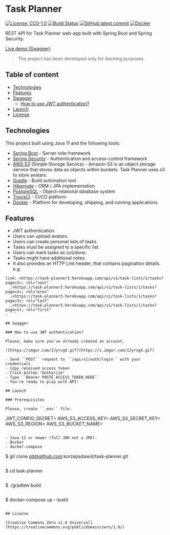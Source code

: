 # Task Planner

[![License: CC0-1.0](https://img.shields.io/badge/License-CC0%201.0-lightgrey.svg)](http://creativecommons.org/publicdomain/zero/1.0/)
[![Build Status](https://app.travis-ci.com/korzepadawid/task-planner.svg?branch=master)](https://app.travis-ci.com/korzepadawid/task-planner)
[![GitHub latest commit](https://badgen.net/github/last-commit/korzepadawid/task-planner)](https://GitHub.com/korzepadawid/task-planner/commit/)
[![Docker](https://badgen.net/badge/icon/docker?icon=docker&label)](https://https://docker.com/)

REST API for Task Planner web-app built with Spring Boot and Spring Security.

[Live demo (Swagger)](https://task-planner3.herokuapp.com/swagger-ui.html)

> The project has been developed only for learning purposes.

## Table of content

- [Technologies](#technologies)
- [Features](#features)
- [Swagger](#swagger)
    - [How to use JWT authentication?](#how-to-use-jwt-authentication)
- [Launch](#launch)
- [License](#license)

## Technologies

This project built using Java 11 and the following tools:

- [Spring Boot](https://spring.io/projects/spring-boot) - Server side framework
- [Spring Security](https://spring.io/projects/spring-security) - Authentication and access-control
  framework
- [AWS S3](https://aws.amazon.com/s3/) (Simple Storage Service) - Amazon S3 is an object storage
  service that stores data as objects within buckets. Task Planner uses s3 to store avatars.
- [Gradle](https://gradle.org/) - Build automation tool
- [Hibernate](https://hibernate.org/) - ORM / JPA implementation
- [PostgreSQL](https://www.postgresql.org/docs/) - Object-relational database system
- [TravisCI](https://app.travis-ci.com/) - CI/CD platform
- [Docker](https://www.docker.com/) - Platform for developing, shipping, and running applications

## Features

- JWT authentication.
- Users can upload avatars.
- Users can create personal lists of tasks.
- Tasks must be assigned to a specific list.
- Users can mark tasks as (un)done.
- Tasks might have additional notes.
- It also provides an HTTP Link header, that contains pagination details. e.g.

```
link: <https://task-planner3.herokuapp.com/api/v1/task-lists/1/tasks?page=3>; rel="next"
  ,<https://task-planner3.herokuapp.com/api/v1/task-lists/1/tasks?page=1>; rel="prev"
  ,<https://task-planner3.herokuapp.com/api/v1/task-lists/1/tasks?page=3>; rel="last"
  ,<https://task-planner3.herokuapp.com/api/v1/task-lists/1/tasks?page=1>; rel="first"
- ```

## Swagger

### How to use JWT authentication?

Please, make sure you've already created an account.

![https://imgur.com/IJyrvgX.gif](https://i.imgur.com/IJyrvgX.gif)

- Send ``POST`` request to ``/api/v1/auth/login`` with your credentials
- Copy received access token
- Click button "Authorize"
- Type ``Bearer PASTE_ACCESS_TOKEN_HERE``
- You're ready to play with API!

## Launch

### Prerequisites

Please, create ``.env`` file.
```
JWT_CONFIG_SECRET=<VALUE>
AWS_S3_ACCESS_KEY=<VALUE>
AWS_S3_SECRET_KEY=<VALUE>
AWS_S3_REGION=<VALUE e.g. eu-central-1>
AWS_S3_BUCKET_NAME=<VALUE>
```

- Java 11 or newer (full JDK not a JRE).
- Docker
- docker-compose

```
$ git clone git@github.com:korzepadawid/task-planner.git
```

```
$ cd task-planner
```

```
$ ./gradlew build
```

```
$ docker-compose up --build
```

## License

[Creative Commons Zero v1.0 Universal](https://creativecommons.org/publicdomain/zero/1.0/)
